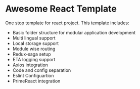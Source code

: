 # Awesome React Template

One stop template for react project.
This template includes:

- Basic folder structure for modular application development
- Multi lingual support
- Local storage support
- Module wise routing
- Redux-saga setup
- ETA logging support
- Axios integration
- Code and config separation
- Eslint Configuartion
- PrimeReact integration
